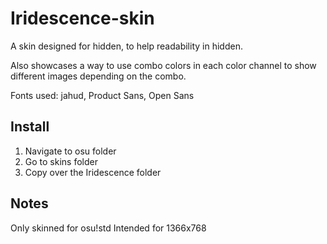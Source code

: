 # Iridescence-skin

A skin designed for hidden, to help readability in hidden.

Also showcases a way to use combo colors in each color channel to show different images depending on the combo.

Fonts used: jahud, Product Sans, Open Sans

## Install
1. Navigate to osu folder
2. Go to skins folder
3. Copy over the Iridescence folder

## Notes
Only skinned for osu!std
Intended for 1366x768
